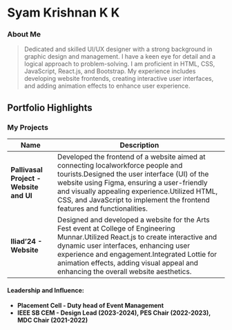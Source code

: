 # Syam Krishnan K K

### About Me

>Dedicated and skilled UI/UX designer with a strong background in graphic design and management. I have a keen eye for detail and a logical approach to problem-solving. I am proficient in HTML, CSS, JavaScript, React.js, and Bootstrap. My experience includes developing website frontends, creating interactive user interfaces, and adding animation effects to enhance user experience.


## Portfolio Highlights

### My Projects

| Name                | Description                                                               |
|---------------------|---------------------------------------------------------------------------|
| **Pallivasal Project - Website and UI**  | Developed the frontend of a website aimed at connecting localworkforce people and tourists.Designed the user interface (UI) of the website using Figma, ensuring a user-friendly and visually appealing experience.Utilized HTML, CSS, and JavaScript to implement the frontend features and functionalities.                                              | 
| **Iliad’24 - Website**  |  Designed and developed a website for the Arts Fest event at College of Engineering Munnar.Utilized React.js to create interactive and dynamic user interfaces, enhancing user experience and engagement.Integrated Lottie for animation effects, adding visual appeal and enhancing the overall website aesthetics.                          |


#### Leadership and Influence:

- **Placement Cell - Duty head of Event Management**
- **IEEE SB CEM - Design Lead (2023-2024), PES Chair (2022-2023), MDC Chair (2021-2022)**


